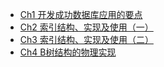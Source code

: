 - [Ch1 开发成功数据库应用的要点](/ch1/ch1)
- [Ch2 索引结构、实现及使用（一）](/ch2/ch2)
- [Ch3 索引结构、实现及使用（二）](/ch3/ch3)
- [Ch4 B树结构的物理实现](/ch4/ch4)